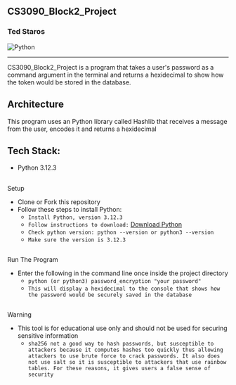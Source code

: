 
CS3090_Block2_Project
----------------------------------------
### Ted Staros
![Python](https://img.shields.io/badge/Python-3.12.3-blue)

---

CS3090_Block2_Project is a program that takes a user's password as a command argument in the terminal and returns a hexidecimal to show how the token would be stored in the database.

## Architecture
This program uses an Python library called Hashlib that receives a message from the user, encodes it and returns a hexidecimal


## Tech Stack:
- Python 3.12.3

##
Setup
* Clone or Fork this repository
* Follow these steps to install Python:
    * `Install Python, version 3.12.3`
    * `Follow instructions to download:` [Download Python](https://www.python.org/downloads/)
    * `Check python version: python --version or python3 --version`
    * `Make sure the version is 3.12.3`
##
Run The Program
* Enter the following in the command line once inside the project directory
    * `python (or python3) password_encryption "your password"`
    * `This will display a hexidecimal to the console that shows how the password would be securely saved in the database`
##
Warning
* This tool is for educational use only and should not be used for securing sensitive information
    * `sha256 not a good way to hash passwords, but susceptible to attackers because it computes hashes too quickly thus allowing attackers to use brute force to crack passwords. It also does not use salt so it is susceptible to attackers that use rainbow tables. For these reasons, it gives users a false sense of security`